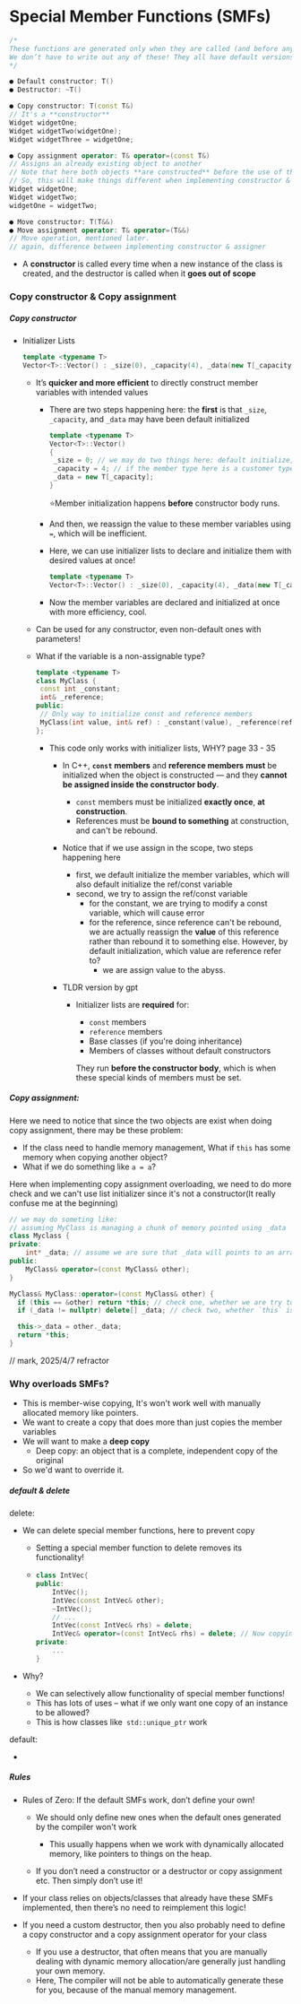 # Special Member Functions (SMFs)

```c++
/*
These functions are generated only when they are called (and before any are explicitly defined by you):
We don’t have to write out any of these! They all have default versions that are generated automatically!(However, sometimes the default version doesn't work)
*/

● Default constructor: T()
● Destructor: ~T()

● Copy constructor: T(const T&)
// It's a **constructor**
Widget widgetOne;
Widget widgetTwo(widgetOne);
Widget widgetThree = widgetOne;

● Copy assignment operator: T& operator=(const T&)
// Assigns an already existing object to another
// Note that here both objects **are constructed** before the use of the = operator
// So, this will make things different when implementing constructor & assigner
Widget widgetOne;
Widget widgetTwo;
widgetOne = widgetTwo;

● Move constructor: T(T&&)
● Move assignment operator: T& operator=(T&&)
// Move operation, mentioned later.
// again, difference between implementing constructor & assigner
```

* A **constructor** is called every time when a new instance of the class is created, and the destructor is called when it **goes out of scope**

### Copy constructor & Copy assignment

##### Copy constructor

* Initializer Lists

  ```c++
  template <typename T>
  Vector<T>::Vector() : _size(0), _capacity(4), _data(new T[_capacity]) { }
  ```

  * It’s **quicker and more efficient** to directly construct member variables with intended values

    * There are two steps happening here: the **first** is that `_size`, `_capacity`, and `_data` may have been default initialized

      ```.cpp file
      template <typename T>
      Vector<T>::Vector()
      {
       _size = 0; // we may do two things here: default initialize, and then assign a new value.
       _capacity = 4; // if the member type here is a customer type which will do memory management, we actually do some extra work.
       _data = new T[_capacity];
      }
      ```

      ⭐Member initialization happens **before** constructor body runs.

    * And then, we reassign the value to these member variables using `=`, which will be inefficient.

    * Here, we can use initializer lists to declare and initialize them with desired values at once!

      ```c++
      template <typename T>
      Vector<T>::Vector() : _size(0), _capacity(4), _data(new T[_capacity]) { }
      ```

    * Now the member variables are declared and initialized at once with more efficiency, cool.

  * Can be used for any constructor, even non-default ones with parameters!

  * What if the variable is a non-assignable type?

    ```c++
    template <typename T>
    class MyClass {
     const int _constant;
     int& _reference;
    public:
     // Only way to initialize const and reference members
     MyClass(int value, int& ref) : _constant(value), _reference(ref) { }
    };
    ```

    * This code only works with initializer lists, WHY? page 33 - 35

      * In C++, **`const` members** and **reference members** **must** be initialized when the object is constructed — and they **cannot be assigned inside the constructor body**.
        * `const` members must be initialized **exactly once**, **at construction**.
        * References must be **bound to something** at construction, and can't be rebound.
      * Notice that if we use assign in the scope, two steps happening here
        * first, we default initialize the member variables, which will also default initialize the ref/const variable
        * second, we try to assign the ref/const variable
          * for the constant, we are trying to modify a const variable, which will cause error
          * for the reference, since reference can't be rebound, we are actually reassign the **value** of this reference rather than rebound it to something else. However, by default initialization, which value are reference refer to?
            * we are assign value to the abyss.

      * TLDR version by gpt

        * Initializer lists are **required** for:

          - `const` members
          - `reference` members
          - Base classes (if you're doing inheritance)
          - Members of classes without default constructors

          They run **before the constructor body**, which is when these special kinds of members must be set.

##### Copy assignment:

Here we need to notice that since the two objects are exist when doing copy assignment, there may be these problem:

* If the class need to handle memory management, What if `this` has some memory when copying another object?
* What if we do something like `a = a`?

Here when implementing copy assignment overloading, we need to do more check and we can't use list initializer since it's not a constructor(It really confuse me at the beginning)

```.cpp file
// we may do someting like:
// assuming MyClass is managing a chunk of memory pointed using _data
class Myclass {
private: 
    int* _data; // assume we are sure that _data will points to an array 
public:
    MyClass& operator=(const MyClass& other);
}

MyClass& MyClass::operator=(const MyClass& other) {
  if (this == &other) return *this; // check one, whether we are try to do a=a. If so, do nothing
  if (_data != nullptr) delete[] _data; // check two, whether `this` is managing its memory. If so, delete it

  this->_data = other._data;
  return *this;
}
```





// mark, 2025/4/7 refractor

### Why overloads SMFs?

* This is member-wise copying, It's won't work well with manually allocated memory like pointers.
* We want to create a copy that does more than just copies the member variables
* We will want to make a **deep copy**
  * Deep copy: an object that is a complete, independent copy of the original
* So we'd want to override it.

##### default & delete

delete:

* We can delete special member functions, here to prevent copy

  * Setting a special member function to delete removes its functionality!

  * ```c++
    class IntVec{
    public:
    	IntVec();
    	IntVec(const IntVec& other);
    	~IntVec();
    	// ...
    	IntVec(const IntVec& rhs) = delete;
    	IntVec& operator=(const IntVec& rhs) = delete; // Now copying isn’t a possible operation!
    private:
    	...
    }
    ```

* Why?

  * We can selectively allow functionality of special member functions!
  * This has lots of uses – what if we only want one copy of an instance to be allowed?
  * This is how classes like` std::unique_ptr` work

default:

* 

##### Rules

* Rules of Zero: If the default SMFs work, don’t define your own!

  * We should only define new ones when the default ones generated by the compiler won't work
    * This usually happens when we work with dynamically allocated memory, like pointers to things on the heap.

  * If you don’t need a constructor or a destructor or copy assignment etc. Then simply don’t use it! 

* If your class relies on objects/classes that already have these SMFs implemented, then there’s no need to reimplement this logic!

* If you need a custom destructor, then you also probably need to define a copy constructor and a copy assignment operator for your class 

  * If you use a destructor, that often means that you are manually dealing with dynamic memory allocation/are generally just handling your own memory. 
  * Here, The compiler will not be able to automatically generate these for you, because of the manual memory management.